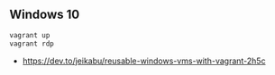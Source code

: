 ## Windows 10

```bash
vagrant up
vagrant rdp
```

- https://dev.to/jeikabu/reusable-windows-vms-with-vagrant-2h5c